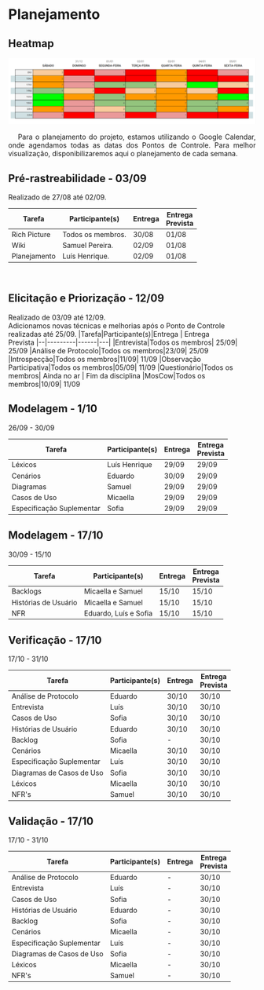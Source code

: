 # Planejamento
<div class="line"></div>

## Heatmap
<img src="../assets/Heatmap.png">


<p align="justify">&emsp;
Para o planejamento do projeto, estamos utilizando o Google Calendar, onde agendamos todas as datas dos Pontos de Controle. Para melhor visualização, disponibilizaremos aqui o planejamento de cada semana.
<br>

</p>

## Pré-rastreabilidade - 03/09
Realizado de 27/08 até 02/09.


|Tarefa|Participante(s)|Entrega | Entrega <br>Prevista
|--|---------|------|---|
|Rich Picture|Todos os membros.| 30/08| 01/08
|Wiki|Samuel Pereira.|02/09| 01/08
|Planejamento|Luís Henrique.|02/09| 01/08

<br>

## Elicitação e Priorização - 12/09 
Realizado de 03/09 até 12/09.
<br>
Adicionamos novas técnicas e melhorias após o Ponto de Controle realizadas até 25/09.
|Tarefa|Participante(s)|Entrega | Entrega <br>Prevista
|--|---------|------|---|
|Entrevista|Todos os membros| 25/09| 25/09
|Análise de Protocolo|Todos os membros|23/09| 25/09
|Introspecção|Todos os membros|11/09| 11/09
|Observação Participativa|Todos os membros|05/09| 11/09
|Questionário|Todos os membros| Ainda no ar | Fim da disciplina
|MosCow|Todos os membros|10/09| 11/09
<br>

## Modelagem - 1/10 
26/09 - 30/09

|Tarefa|Participante(s)|Entrega | Entrega <br>Prevista
|--|---------|------|---|
|Léxicos|Luís Henrique|29/09 | 29/09
|Cenários|Eduardo|30/09| 29/09
|Diagramas|Samuel|29/09| 29/09
|Casos de Uso|Micaella|29/09| 29/09
|Especificação Suplementar|Sofia|29/09| 29/09

## Modelagem - 17/10 
30/09 - 15/10

|Tarefa|Participante(s)|Entrega | Entrega <br>Prevista
|--|---------|------|---|
|Backlogs|Micaella e Samuel|15/10|15/10
|Histórias de Usuário|Micaella e Samuel|15/10|15/10
|NFR|Eduardo, Luís e Sofia|15/10|15/10

## Verificação - 17/10 
17/10 - 31/10

|Tarefa|Participante(s)|Entrega | Entrega <br>Prevista
|--|---------|------|---|
|Análise de Protocolo|Eduardo|30/10|30/10
Entrevista|Luís|30/10|30/10
Casos de Uso|Sofia|30/10|30/10
Histórias de Usuário|Eduardo|30/10|30/10
Backlog|Sofia|-|30/10
Cenários|Micaella|30/10|30/10
Especificação Suplementar|Luís|30/10|30/10
Diagramas de Casos de Uso|Sofia|30/10|30/10
Léxicos|Micaella|30/10|30/10
NFR's|Samuel|30/10|30/10


## Validação - 17/10 
17/10 - 31/10

|Tarefa|Participante(s)|Entrega | Entrega <br>Prevista
|--|---------|------|---|
|Análise de Protocolo|Eduardo|-|30/10
Entrevista|Luís|-|30/10
Casos de Uso|Sofia|-|30/10
Histórias de Usuário|Eduardo|-|30/10
Backlog|Sofia|-|30/10
Cenários|Micaella|-|30/10
Especificação Suplementar|Luís|-|30/10
Diagramas de Casos de Uso|Sofia|-|30/10
Léxicos|Micaella|-|30/10
NFR's|Samuel|-|30/10


